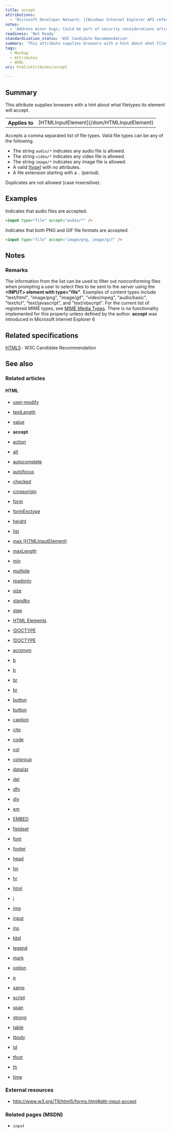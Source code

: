 ```yaml
---
title: accept
attributions:
  - 'Microsoft Developer Network: [[Windows Internet Explorer API reference](http://msdn.microsoft.com/en-us/library/ie/hh828809%28v=vs.85%29.aspx) Article]'
notes:
  - 'Address minor bugs; Could be part of security considerations articles; General cleanup of links; Need to cross-link to other relevant content'
readiness: 'Not Ready'
standardization_status: 'W3C Candidate Recommendation'
summary: 'This attribute supplies browsers with a hint about what filetypes its element will accept.'
tags:
  - Markup
  - Attributes
  - HTML
uri: html/attributes/accept

---
```

## <span>Summary</span>

This attribute supplies browsers with a hint about what filetypes its element will accept.

<table class="wikitable">
<tr>
<th>
Applies to

</th>
<td>
[HTMLInputElement](/dom/HTMLInputElement)

</td>
</tr>
</table>
Accepts a comma separated list of file types. Valid file types can be any of the following.

-   The string `audio/*` indicates any audio file is allowed.
-   The string `video/*` indicates any video file is allowed.
-   The string `image/*` indicates any image file is allowed.
-   A valid [[type](http://docs.webplatform.org/wiki/concepts/internet_and_web/mime_types%7Cmime)] with no attributes.
-   A file extension starting with a `.` (period).

Duplicates are not allowed (case insensitive).

## <span>Examples</span>

Indicates that audio files are accepted.

``` html
<input type="file" accept="audio/*" />
```

Indicates that both PNG and GIF file formats are accepted.

``` html
<input type="file" accept="image/png, image/gif" />
```

## <span>Notes</span>

### <span>Remarks</span>

The information from the list can be used to filter out nonconforming files when prompting a user to select files to be sent to the server using the **\<INPUT\> element with type="file"**. Examples of content types include "text/html", "image/png", "image/gif", "video/mpeg", "audio/basic", "text/tcl", "text/javascript", and "text/vbscript". For the current list of registered MIME types, see [MIME Media Types](http://go.microsoft.com/fwlink/p/?linkid=203647). There is no functionality implemented for this property unless defined by the author. **accept** was introduced in Microsoft Internet Explorer 6

## <span>Related specifications</span>

[HTML5](http://www.w3.org/TR/html5/forms.html#attr-input-accept)
:   W3C Candidate Recommendation

## <span>See also</span>

### <span>Related articles</span>

#### <span>HTML</span>

-   [user-modify](/css/properties/user-modify)

-   [textLength](/dom/HTMLTextAreaElement/textLength)

-   [value](/dom/HTMLTextAreaElement/value)

-   **accept**

-   [action](/html/attributes/action)

-   [alt](/html/attributes/alt)

-   [autocomplete](/html/attributes/autocomplete)

-   [autofocus](/html/attributes/autofocus)

-   [checked](/html/attributes/checked)

-   [crossorigin](/html/attributes/crossorigin)

-   [form](/html/attributes/form)

-   [formEnctype](/html/attributes/formEnctype)

-   [height](/html/attributes/height)

-   [list](/html/attributes/list)

-   [max (HTMLInputElement)](/html/attributes/max_(HTMLInputElement))

-   [maxLength](/html/attributes/maxLength)

-   [min](/html/attributes/min)

-   [multiple](/html/attributes/multiple)

-   [readonly](/html/attributes/readonly)

-   [size](/html/attributes/size)

-   [standby](/html/attributes/standby)

-   [step](/html/attributes/step)

-   [HTML Elements](/html/elements)

-   [!DOCTYPE](/html/elements/!DOCTYPE)

-   [!DOCTYPE](/html/elements/!DOCTYPE/ja)

-   [acronym](/html/elements/acronym)

-   [b](/html/elements/b)

-   [b](/html/elements/b/ja)

-   [br](/html/elements/br)

-   [br](/html/elements/br/ja)

-   [button](/html/elements/button)

-   [button](/html/elements/button/ja)

-   [caption](/html/elements/caption)

-   [cite](/html/elements/cite)

-   [code](/html/elements/code)

-   [col](/html/elements/col)

-   [colgroup](/html/elements/colgroup)

-   [datalist](/html/elements/datalist)

-   [del](/html/elements/del)

-   [dfn](/html/elements/dfn)

-   [div](/html/elements/div)

-   [em](/html/elements/em)

-   [EMBED](/html/elements/embed)

-   [fieldset](/html/elements/fieldset)

-   [font](/html/elements/font)

-   [footer](/html/elements/footer)

-   [head](/html/elements/head)

-   [hn](/html/elements/hn)

-   [hr](/html/elements/hr)

-   [html](/html/elements/html)

-   [i](/html/elements/i)

-   [img](/html/elements/img)

-   [input](/html/elements/input)

-   [ins](/html/elements/ins)

-   [kbd](/html/elements/kbd)

-   [legend](/html/elements/legend)

-   [mark](/html/elements/mark)

-   [option](/html/elements/option)

-   [p](/html/elements/p)

-   [samp](/html/elements/samp)

-   [script](/html/elements/script)

-   [span](/html/elements/span)

-   [strong](/html/elements/strong)

-   [table](/html/elements/table)

-   [tbody](/html/elements/tbody)

-   [td](/html/elements/td)

-   [tfoot](/html/elements/tfoot)

-   [th](/html/elements/th)

-   [time](/html/elements/time)

### <span>External resources</span>

-   <http://www.w3.org/TR/html5/forms.html#attr-input-accept>

### <span>Related pages (MSDN)</span>

-   `input`

